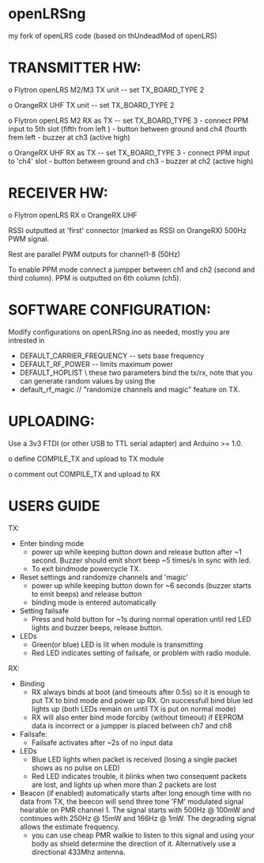 openLRSng
=========

my fork of openLRS code (based on thUndeadMod of openLRS)

TRANSMITTER HW:
===============
  o Flytron openLRS M2/M3 TX unit -- set TX_BOARD_TYPE 2

  o OrangeRX UHF TX unit -- set TX_BOARD_TYPE 2
  
  o Flytron openLRS M2 RX as TX -- set TX_BOARD_TYPE 3
    - connect PPM input to 5th slot (fifth from left )
    - button between ground and ch4 (fourth frem left
    - buzzer at ch3 (active high)
    
  o OrangeRX UHF RX as TX -- set TX_BOARD_TYPE 3
    - connect PPM input to 'ch4' slot
    - button between ground and ch3
    - buzzer at ch2 (active high)

RECEIVER HW:  
============
  o Flytron openLRS RX 
  o OrangeRX UHF
  
  RSSI outputted at 'first' connector (marked as RSSI on OrangeRX) 500Hz PWM signal.
  
  Rest are parallel PWM outputs for channel1-8 (50Hz)
  
  To enable PPM mode connect a jumpper between ch1 and ch2 (second and third column). PPM is outputted on 6th column (ch5).  
  
SOFTWARE CONFIGURATION:
=======================
  Modify configurations on openLRSng.ino as needed, mostly you are intrested in 
  - DEFAULT_CARRIER_FREQUENCY -- sets base frequency
  - DEFAULT_RF_POWER -- limits maximum power
  - DEFAULT_HOPLIST  \\ these two parameters bind the tx/rx, note that you can generate random values by using the
  - default_rf_magic // "randomize channels and magic" feature on TX.
  
UPLOADING:
==========
  Use a 3v3 FTDI (or other USB to TTL serial adapter) and Arduino >= 1.0. 

  o define COMPILE_TX and upload to TX module

  o comment out COMPILE_TX and upload to RX


USERS GUIDE
===========

TX:
  - Enter binding mode
    - power up while keeping button down and release button after ~1 second.
      Buzzer should emit short beep ~5 times/s in sync with led.
    - To exit bindmode powercycle TX.
  - Reset settings and randomize channels and 'magic'
    - power up while keeping button down for ~6 seconds (buzzer starts to emit beeps) and release button
    - binding mode is entered automatically
  - Setting failsafe
    - Press and hold button for ~1s during normal operation until red LED lights and buzzer beeps, release button.
  - LEDs
    - Green(or blue) LED is lit when module is transmitting
    - Red LED indicates setting of failsafe, or problem with radio module.

RX:
  - Binding
    - RX always binds at boot (and timeouts after 0.5s) so it is enough to put TX to bind mode and power up RX.
      On successfull bind blue led lights up (both LEDs remain on until TX is put on normal mode)
    - RX will also enter bind mode forciby (without timeout) if EEPROM data is incorrect or a jumpper is placed between ch7 and ch8
  - Failsafe:
    - Failsafe activates after ~2s of no input data
  - LEDs
    - Blue LED lights when packet is received (losing a single packet shows as no pulse on LED)
    - Red LED indicates trouble, it blinks when two consequent packets are lost, and lights up when more than 2 packets are lost
  - Beacon (if enabled) automatically starts after long enough time with no data from TX, the beecon will send three tone 'FM' modulated signal hearable on PMR channel 1. The signal starts with 500Hz @ 100mW and continues with 250Hz @ 15mW and 166Hz @ 1mW. The degrading signal allows the estimate frequency.
    - you can use cheap PMR walkie to listen to this signal and using your body as shield determine the direction of it. Alternatively use a directional 433Mhz antenna.

